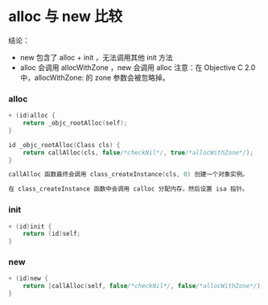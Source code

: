# alloc 与 new 比较

结论：
- new 包含了 alloc + init ，无法调用其他 init 方法
- alloc 会调用 allocWithZone ，new 会调用 alloc 注意：在 Objective C 2.0 中，allocWithZone: 的 zone 参数会被忽略掉。


### alloc

``` c
+ (id)alloc {
    return _objc_rootAlloc(self);
}

id _objc_rootAlloc(Class cls) {
    return callAlloc(cls, false/*checkNil*/, true/*allocWithZone*/);
}

callAlloc 函数最终会调用 class_createInstance(cls, 0) 创建一个对象实例。

在 class_createInstance 函数中会调用 calloc 分配内存，然后设置 isa 指针。

```


### init
``` c
+ (id)init {
    return (id)self;
}
```


### new 
``` c
+ (id)new {
    return [callAlloc(self, false/*checkNil*/, false/*allocWithZone*/) init];
}
```




